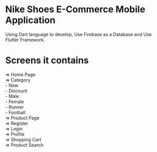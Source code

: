 # Nike Shoes E-Commerce Mobile Application
Using Dart language to develop, Use Firebase as a Database and Use Flutter Framework.

# Screens it contains
=> Home Page <br />
=> Category <br />
    - New <br />
    - Discount <br />
    - Male <br />
    - Female <br />
    - Runner <br />
    - Football <br />
=> Product Page  <br />
=> Register <br />
=> Login <br />
=> Profile <br />
=> Shopping Cart <br />
=> Product Search <br />
